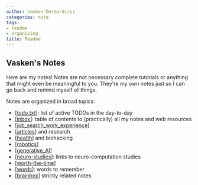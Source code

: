 ```yaml
---
author: Vasken Dermardiros
categories: note
tags:
- readme
- organizing
title: Readme
---
```


## Vasken's Notes

Here are my notes! Notes are not necessary complete tutorials or anything that might even be meaningful to you. They're my own notes just so I can go back and remind myself of things.

Notes are organized in broad topics:

+ [[todo.txt]]: list of active TODOs in the day-to-day
+ [[inbox]]: table of contents to (practically) all my notes and web resources
+ [[job_search_work_experience]]
+ [[articles]] and research
+ [[health]] and biohacking
+ [[robotics]]
+ [[generative_AI]]
+ [[neuro-studies]]: links to neuro-computation studies
+ [[worth-the-time]]
+ [[words]]: words to remember
+ [[brainbox]] strictly related notes

[//begin]: # "Autogenerated link references for markdown compatibility"
[todo.txt]: todo.txt "todo.txt"
[inbox]: inbox.md "Inbox"
[job_search_work_experience]: job_search_work_experience.md "Job Search and Work Experience"
[articles]: articles.md "Articles"
[health]: health.md "Health"
[robotics]: robotics.md "Robotics"
[generative_AI]: generative_AI.md "Generative AI"
[neuro-studies]: neuro-studies.md "Memories"
[worth-the-time]: worth-the-time.md "Is it worth the time?"
[words]: words.md "Words"
[brainbox]: brainbox.md "Brainbox"
[//end]: # "Autogenerated link references"